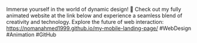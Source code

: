 Immerse yourself in the world of dynamic design! 🚀 Check out my fully animated website at the link below and experience a seamless blend of creativity and technology.
Explore the future of web interaction: https://nomanahmed1999.github.io/my-mobile-landing-page/ #WebDesign #Animation #GitHub
